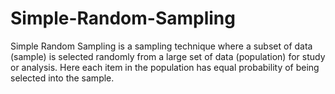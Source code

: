 # Simple-Random-Sampling
Simple Random Sampling is a sampling technique where a subset of data (sample) is selected randomly from a large set of data (population) for study or analysis. Here each item in the population has equal probability of being selected into the sample.

